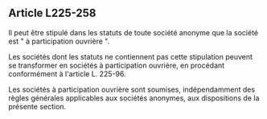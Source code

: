 Article L225-258
----
Il peut être stipulé dans les statuts de toute société anonyme que la société
est " à participation ouvrière ".

Les sociétés dont les statuts ne contiennent pas cette stipulation peuvent se
transformer en sociétés à participation ouvrière, en procédant conformément à
l'article L. 225-96.

Les sociétés à participation ouvrière sont soumises, indépendamment des règles
générales applicables aux sociétés anonymes, aux dispositions de la présente
section.
